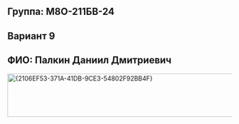 ## Группа: М8О-211БВ-24
## Вариант 9
## ФИО: Палкин Даниил Дмитриевич
<img width="964" height="97" alt="{2106EF53-371A-41DB-9CE3-54802F92BB4F}" src="https://github.com/user-attachments/assets/c08333ea-f023-4e2b-9459-39fafe09c7aa" />
